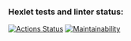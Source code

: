 ### Hexlet tests and linter status:
[![Actions Status](https://github.com/nick-stepanyan/frontend-project-11/workflows/hexlet-check/badge.svg)](https://github.com/nick-stepanyan/frontend-project-11/actions)
[![Maintainability](https://api.codeclimate.com/v1/badges/2e7cb94c9f17bf250105/maintainability)](https://codeclimate.com/github/nick-stepanyan/frontend-project-11/maintainability)
